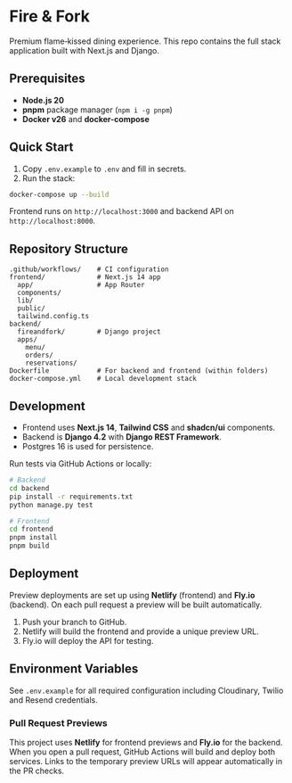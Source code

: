 # Fire & Fork

Premium flame‑kissed dining experience. This repo contains the full stack application built with Next.js and Django.

## Prerequisites

- **Node.js 20**
- **pnpm** package manager (`npm i -g pnpm`)
- **Docker v26** and **docker-compose**

## Quick Start

1. Copy `.env.example` to `.env` and fill in secrets.
2. Run the stack:

```bash
docker-compose up --build
```

Frontend runs on `http://localhost:3000` and backend API on `http://localhost:8000`.

## Repository Structure

```
.github/workflows/    # CI configuration
frontend/             # Next.js 14 app
  app/                # App Router
  components/
  lib/
  public/
  tailwind.config.ts
backend/
  fireandfork/        # Django project
  apps/
    menu/
    orders/
    reservations/
Dockerfile            # For backend and frontend (within folders)
docker-compose.yml    # Local development stack
```

## Development

- Frontend uses **Next.js 14**, **Tailwind CSS** and **shadcn/ui** components.
- Backend is **Django 4.2** with **Django REST Framework**.
- Postgres 16 is used for persistence.

Run tests via GitHub Actions or locally:

```bash
# Backend
cd backend
pip install -r requirements.txt
python manage.py test
```

```bash
# Frontend
cd frontend
pnpm install
pnpm build
```

## Deployment

Preview deployments are set up using **Netlify** (frontend) and **Fly.io** (backend). On each pull request a preview will be built automatically.

1. Push your branch to GitHub.
2. Netlify will build the frontend and provide a unique preview URL.
3. Fly.io will deploy the API for testing.

## Environment Variables

See `.env.example` for all required configuration including Cloudinary, Twilio and Resend credentials.

### Pull Request Previews

This project uses **Netlify** for frontend previews and **Fly.io** for the backend.
When you open a pull request, GitHub Actions will build and deploy both services.
Links to the temporary preview URLs will appear automatically in the PR checks.
